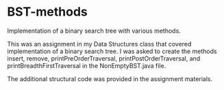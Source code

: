 # BST-methods
Implementation of a binary search tree with various methods. 

This was an assignment in my Data Structures class that covered implementation of a binary search tree. I was asked to create the methods insert, remove, printPreOrderTraversal, printPostOrderTraversal, and printBreadthFirstTraversal in the NonEmptyBST.java file.

The additional structural code was provided in the assignment materials.
